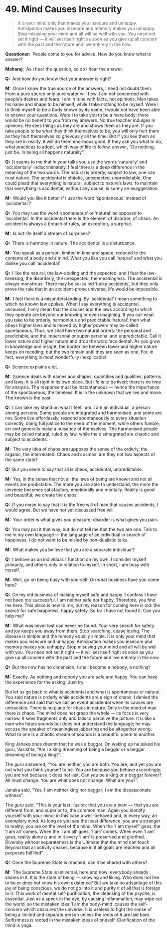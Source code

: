 # 49. Mind Causes Insecurity

>It is your mind only that makes you insecure and unhappy. 
Anticipation makes you insecure and memory makes you unhappy. 
Stop misusing your mind and all will be well with you. 
You need not set it right — it will set itself right as soon as you give up all concern with the past and the future and live entirely in the now.

**Questioner:**&ensp;People come to you for advice. How do you know what to answer?

**Maharaj:**&ensp;As I hear the question, so do I hear the answer.

**Q:**&ensp;And how do you know that your answer is right?

**M:**&ensp;Once I know the true source of the answers, I need not doubt them. 
From a pure source only pure water will flow. 
I am not concerned with people’s desires and fears. 
I am in tune with facts, not opinions. 
Man takes his name and shape to be himself, while I take nothing to be myself. 
Were I to think myself to be a body known by its name, I would not have been able to answer your questions. 
Were I to take you to be a mere body; there would be no benefit to you from my answers. 
No true teacher indulges in opinions. 
He sees things as they are and shows them as they are. 
If you take people to be what they think themselves to be, you will only hurt them as they hurt themselves so grievously all the time. 
But if you see them as they are in reality, it will do them enormous good. 
If they ask you what to do, what practices to adopt, which way of life to follow, answer, “Do nothing, just be. 
In being all happens naturally”.

**Q:**&ensp;It seems to me that in your talks you use the words ‘naturally’ and ‘accidentally’ indiscriminately. 
I feel there is a deep difference in the meaning of the two words. 
The natural is orderly, subject to law; one can trust nature.
The accidental is chäotic, unexpected, unpredictable. 
One could plead that everything is natural, subject to nature’s laws; to maintain that everything is accidental, without any cause, is surely an exaggeration.

**M:**&ensp;Would you like it better if I use the word ‘spontaneous’ instead of ‘accidental’?

**Q:**&ensp;You may use the word ‘spontaneous’ or ‘natural’ as opposed to ‘accidental’. 
In the accidental there is the element of disorder, of chaos. 
An accident is always a breach of rules, an exception, a surprise.

**M:**&ensp;Is not life itself a stream of surprises?

**Q:**&ensp;There is harmony in nature. 
The accidental is a disturbance.

**M:**&ensp;You speak as a person, limited in time and space, reduced to the contents of a body and a mind. 
What you like you call ‘natural’ and what you dislike you call ‘accidental’.

**Q:**&ensp;I like the natural, the law-abiding and the expected, and I fear the law-breaking, the disorderly, the unexpected, the meaningless. 
The accidental is always monstrous. 
There may be so-called ‘lucky accidents’, but they only prove the rule that in an accident-prone universe, life would be impossible.

**M:**&ensp;I feel there is a misunderstanding. 
By ‘accidental’ I mean something to which no known law applies. 
When I say everything is accidental, uncaused, I only mean that the causes and the laws according to which they operate are beyond our knowing or even imagining. 
If you call what you take to be orderly, harmonious and predictable ‘natural’, then what obeys higher laws and is moved by higher powers may be called spontaneous. 
Thus, we shall have two natural orders: the personal and predictable, and the impersonal or super-personal and unpredictable. 
Call it lower nature and higher nature and drop the word ‘accidental’. 
As you grow in knowledge and insight, the borderline between lower and higher nature keeps on receding, but the two remain until they are seen as one. 
For, in fact, everything is most wonderfully inexplicable!

**Q:**&ensp;Science explains a lot.

**M:**&ensp;Science deals with names and shapes, quantities and qualities, patterns and laws; it is all right in its own place. 
But life is to be lived; there is no time for analysis. 
The response must be instantaneous — hence the importance of the spontaneous, the timeless. 
It is in the unknown that we live and move. 
The known is the past.

**Q:**&ensp;I can take my stand on what I feel I am. 
I am an individual, a person among persons. 
Some people are integrated and harmonised, and some are not. 
Some live effortlessly, respond spontaneously to every situation correctly, doing full justice to the need of the moment, while others fumble, err and generally make a nuisance of themselves. 
The harmonised people may be called natural, ruled by law, while the disintegrated are chaotic and subject to accidents.

**M:**&ensp;The very idea of chaos presupposes the sense of the orderly, the organic, the interrelated. 
Chaos and cosmos: are they not two aspects of the same state?

**Q:**&ensp;But you seem to say that all is chaos, accidental, unpredictable.

**M:**&ensp;Yes, in the sense that not all the laws of being are known and not all events are predictable. 
The more you are able to understand, the more the universe becomes satisfactory, emotionally and mentally. 
Reality is good and beautiful; we create the chaos.

**Q:**&ensp;If you mean to say that it is the free will of man that causes accidents, I would agree. 
But we have not yet discussed free will.

**M:**&ensp;Your order is what gives you pleasure; disorder is what gives you pain.

**Q:**&ensp;You may put it that way, but do not tell me that the two are one. 
Talk to me in my own language — the language of an individual in search of happiness. 
I do not want to be misled by non-dualistic talks.

**M:**&ensp;What makes you believe that you are a separate individual?

**Q:**&ensp;I behave as an individual. 
I function on my own. 
I consider myself primarily, and others only in relation to myself. 
In short, I am busy with myself.

**M:**&ensp;Well, go on being busy with yourself. 
On what business have you come here?

**Q:**&ensp;On my old business of making myself safe and happy. 
I confess I have not been too successful. 
I am neither safe nor happy. 
Therefore, you find me here. 
This place is new to me, but my reason for coming here is old: the search for safe happiness, happy safety. 
So far I have not found it. 
Can you help me?

**M:**&ensp;What was never lost can never be found. 
Your very search for safety and joy keeps you away from them. 
Stop searching, cease losing. 
The disease is simple and the remedy equally simple. 
It is only your mind that makes you insecure and unhappy. 
Anticipation makes you insecure and memory makes you unhappy. 
Stop misusing your mind and all will be well with you. 
You need not set it right — it will set itself right as soon as you give up all concern with the past and the future and live entirely in the *now*.

**Q:**&ensp;But the now has no dimension. 
I shall become a nobody, a nothing!

**M:**&ensp;Exactly. 
As nothing and nobody you are safe and happy. 
You can have the experience for the asking. 
Just try. 

But let us go back to what is accidental and what is spontaneous or natural. 
You said nature is orderly while accidents are a sign of chaos. 
I denied the difference and said that we call an event accidental when its causes are untracäble. 
There is no place for chaos in nature. 
Only in the mind of man there is chaos. 
The mind does not grasp the whole — its focus is very narrow. 
It sees fragments only and fails to perceive the picture. 
It is like a man who hears sounds but does not understand the language; he may accuse the speaker of meaningless jabbering and be altogether wrong. 
What to one is a chäotic stream of sounds is a beautiful poem to another. 

King Janaka once dreamt that he was a beggar. 
On waking up he asked his <span data-tippy-content="Spiritual teacher, preceptor.">guru</span>, Vasishta, “Am I a king dreaming of being a beggar or a beggar dreaming of being a king?”. 

The *guru* answered, “You are neither, you are both. 
You are, and yet you are not what you think yourself to be. 
You are because you behave accordingly; you are not because it does not last. 
Can you be a king or a beggar forever? 
All must change. 
You are what does not change. 
What are you?”. 

Janaka said, “Yes, I am neither king nor beggar; I am the dispassionate witness”. 

The *guru* said, “This is your last illusion: that you are a <span data-tippy-content="The knower, especially of the higher knowledge derived from meditation; “closely related to the knowledge of Brahman”.">jnani</span> — that you are different from, and superior to, the common man. 
Again you identify yourself with your mind; in this case a well-behaved and, in every way, an exemplary mind. 
As long as you see the least difference, you are a stranger to reality; you are on the level of the mind. 
When the ‘I am myself’ goes, the ‘I am all’ comes. 
When the ‘I am all’ goes, ‘I am’ comes. 
When even ‘I am’ goes, reality alone *is* and in it every ‘I am’ is preserved and glorified. 
Diversity without separateness is the Ultimate that the mind can touch. 
Beyond that all activity ceases, because in it all goals are reached and all purposes fulfilled”.

**Q:**&ensp;Once the Supreme State is reached, can it be shared with others?

**M:**&ensp;The Supreme State is universal, here and now; everybody already shares in it. 
It is the state of being — knowing and liking. 
Who does not like to be or does not know his own existence? 
But we take no advantage of this joy of being conscious, we do not go into it and purify it of all that is foreign to it. 
This work of mental self-purification, the cleansing of the psyche, is essential. 
Just as a speck in the eye, by causing inflammation, may wipe out the world, so the mistaken idea ‘I am the body–mind’ causes the self-concern which obscures the universe. 
It is useless to fight the sense of being a limited and separate person unless the roots of it are laid bare. 
Selfishness is rooted in the mistaken ideas of oneself. 
Clarification of the mind is <span data-tippy-content="One of the six systems of the Hindu philosophy (from <em>yoj</em>, to yoke or join). <em>Yoga</em> teaches the means by which the individual spirit (<em>jivatma</em>) can be joined or united with the universal spirit (<em>Paramatma</em>).">yoga</span>.

<script>
export default {
  props: ["slot-key"],
  mounted () {
    tippy("[data-tippy-content]", {allowHTML: true});
  }
}
</script>
